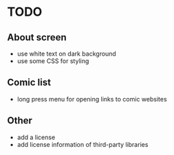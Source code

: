 # TODO

## About screen

- use white text on dark background
- use some CSS for styling

## Comic list

- long press menu for opening links to comic websites

## Other

- add a license
- add license information of third-party libraries
